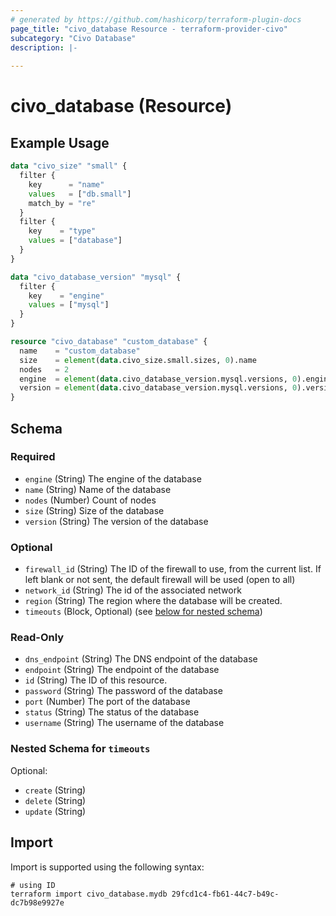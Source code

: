 ```yaml
---
# generated by https://github.com/hashicorp/terraform-plugin-docs
page_title: "civo_database Resource - terraform-provider-civo"
subcategory: "Civo Database"
description: |-
  
---
```


# civo_database (Resource)



## Example Usage

```terraform
data "civo_size" "small" {
  filter {
    key      = "name"
    values   = ["db.small"]
    match_by = "re"
  }
  filter {
    key    = "type"
    values = ["database"]
  }
}

data "civo_database_version" "mysql" {
  filter {
    key    = "engine"
    values = ["mysql"]
  }
}

resource "civo_database" "custom_database" {
  name    = "custom_database"
  size    = element(data.civo_size.small.sizes, 0).name
  nodes   = 2
  engine  = element(data.civo_database_version.mysql.versions, 0).engine
  version = element(data.civo_database_version.mysql.versions, 0).version
}
```

<!-- schema generated by tfplugindocs -->
## Schema

### Required

- `engine` (String) The engine of the database
- `name` (String) Name of the database
- `nodes` (Number) Count of nodes
- `size` (String) Size of the database
- `version` (String) The version of the database

### Optional

- `firewall_id` (String) The ID of the firewall to use, from the current list. If left blank or not sent, the default firewall will be used (open to all)
- `network_id` (String) The id of the associated network
- `region` (String) The region where the database will be created.
- `timeouts` (Block, Optional) (see [below for nested schema](#nestedblock--timeouts))

### Read-Only

- `dns_endpoint` (String) The DNS endpoint of the database
- `endpoint` (String) The endpoint of the database
- `id` (String) The ID of this resource.
- `password` (String) The password of the database
- `port` (Number) The port of the database
- `status` (String) The status of the database
- `username` (String) The username of the database

<a id="nestedblock--timeouts"></a>
### Nested Schema for `timeouts`

Optional:

- `create` (String)
- `delete` (String)
- `update` (String)

## Import

Import is supported using the following syntax:

```shell
# using ID
terraform import civo_database.mydb 29fcd1c4-fb61-44c7-b49c-dc7b98e9927e
```
